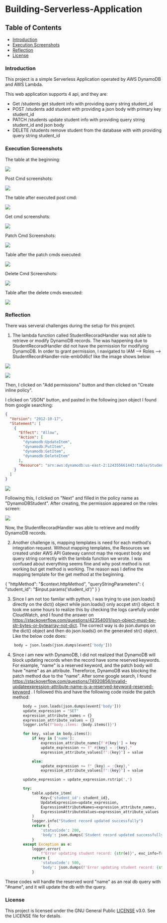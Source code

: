 # Building-Serverless-Application

## Table of Contents

- [Introduction](#introduction)
- [Execution Screenshots](#execution-screenshots)
- [Reflection](#Reflection)
- [License](#license)

### Introduction

This project is a simple Serverless Application operated by AWS DynamoDB and AWS Lambda.

This web application supports 4 api, and they are:

- Get /students get student info with providing query string student_id
- POST /students add student with providing a json body with primary key student_id
- PATCH /students update student info with providing query string student_id and json body
- DELETE /students remove student from the database with with providing query string student_id

### Execution Screenshots

The table at the beginning:

![](apiScreenShot/tableInit.png)

Post Cmd screenshots:

![](apiScreenShot/postCmd.png)

The table after executed post cmd:

![](apiScreenShot/postTable.png)

Get cmd screenshots:

![](apiScreenShot/getCmd.png)

Patch Cmd Screenshots:

![](apiScreenShot/patchCmd.png)

Table after the patch cmds executed:

![](apiScreenShot/tableAfterPatch.png)

Delete Cmd Screenshots:

![](apiScreenShot/deleteCmd.png)

Table after the delete cmds executed:

![](apiScreenShot/tableAfterDelete.png)

### Reflection

There was serveral challenges during the setup for this project.

1. The lambda function called StudentRecoradHandler was not able to retrieve or modify DynamoDB records. The was happening due to StudentRecoradHandler did not have the permission for modifying DynamoDB. In order to grant permission, I navigated to IAM --> Roles --> StudentRecordHandler-role-emb0d6cf like the image shows below:

![](apiScreenShot/navRoles.png)

![](apiScreenShot/insideRoles.png)

Then, I clicked on "Add permissions" button and then clicked on "Create inline policy".

I clicked on "JSON" button, and pasted in the following json object I found from google searching:

```json
{
  "Version": "2012-10-17",
  "Statement": [
    {
      "Effect": "Allow",
      "Action": [
        "dynamodb:UpdateItem",
        "dynamodb:PutItem",
        "dynamodb:GetItem",
        "dynamodb:DeleteItem"
      ],
      "Resource": "arn:aws:dynamodb:us-east-2:124355661443:table/StudentRecords"
    }
  ]
}
```

![](apiScreenShot/pasteJson.png)

Following this, I clicked on "Next" and filled in the policy name as "DynamoDBStudent". After creating, the permission appeared on the roles screen:

![](apiScreenShot/finishedAddRole.png)

Now, the StudentRecoradHandler was able to retrieve and modify DynamoDB records.

2. Another challenge is, mapping templates is need for each method's integration request. Without mapping templates, the Resources we created under AWS API Gateway cannot map the request body and query string correctly with the lambda function we wrote. I was confused about everything seems fine and why post method is not working but get method is working. The reason was I define the mapping template for the get method at the beginning.

{
"httpMethod": "$context.httpMethod",
  "queryStringParameters": {
    "student_id": "$input.params('student_id')"
}
}

3. Since I am not too familar with python, I was trying to use json.loads() directly on the dict() object while json.loads() only accpet str() object. It took me some hours to realize this by checking the logs carefully under CloudWatch, and I found the answer on https://stackoverflow.com/questions/42354001/json-object-must-be-str-bytes-or-bytearray-not-dict. The correct way is do json.dumps on the dict() object and then do json.loads() on the generated str() object. Like the below code does:

```python
    body = json.loads(json.dumps(event['body']))
```

4. Since i am new with DynamoDB, I did not realized that DynamoDB will block updating records when the record have some reserved keywords. For example, "name" is a reserved keyword, and the patch body will have "name" as an attribute. Thereforce, DynamoDB was blocking the patch method due to the "name". After some google search, I found https://stackoverflow.com/questions/74920856/invalid-updateexpression-attribute-name-is-a-reserved-keyword-reserved-keyword . I followed this and have the following code inside the patch method:

```python
        body = json.loads(json.dumps(event['body']))
        update_expression = "SET"
        expression_attribute_names = {}
        expression_attribute_values = {}
        logger.info(f"body.items: {body.items()}")

        for key, value in body.items():
            if key in ['name']:
                expression_attribute_names[f'#{key}'] = key
                update_expression += f" #{key} = :{key},"
                expression_attribute_values[f":{key}"] = value

            else:
                update_expression += f" {key} = :{key},"
                expression_attribute_values[f":{key}"] = value

        update_expression = update_expression.rstrip(',')

        try:
            table.update_item(
                Key={'student_id': student_id},
                UpdateExpression=update_expression,
                ExpressionAttributeNames=expression_attribute_names,
                ExpressionAttributeValues=expression_attribute_values
            )
            logger.info("Student record updated successfully")
            return {
                'statusCode': 200,
                'body': json.dumps('Student record updated successfully')
            }
        except Exception as e:
            logger.error(
                f"Error updating student record: {str(e)}", exc_info=True)
            return {
                'statusCode': 500,
                'body': json.dumps(f'Error updating student record: {str(e)}')
            }

```

These codes will handle the reserved word "name" as an real db query with "#name", and it will update the db with the query.

### License

This project is licensed under the GNU General Public [LICENSE](LICENSE)
v3.0. See the LICENSE file for details.

